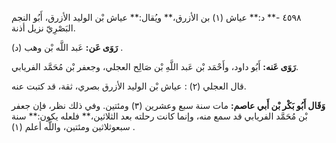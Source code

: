 ٤٥٩٨ -** د:** عياش (١) بن الأزرق،** ويُقال:** عياش بْن الوليد الأزرق، أَبُو النجم البَصْرِيّ نزيل أذنة.

**رَوَى عَن:** عَبد اللَّه بْن وهب (د) .

**رَوَى عَنه:** أَبُو داود، وأَحْمَد بْن عَبد اللَّهِ بْن صَالِح العجلي، وجعفر بْن مُحَمَّد الفريابي.

قال العجلي (٢) : عياش بْن الوليد الأزرق بصري، ثقة، قد كتبت عنه.

**وَقَال أَبُو بَكْر بْن أَبي عاصم:** مات سنة سبع وعشرين (٣) ومئتين. وفي ذلك نظر، فإن جعفر بْن مُحَمَّد الفريابي قد سمع منه، وإنما كانت رحلته بعد الثلاثين،** فلعله يكون:** سنة سبعوثلاثين ومئتين، واللَّه أعلم (١) .